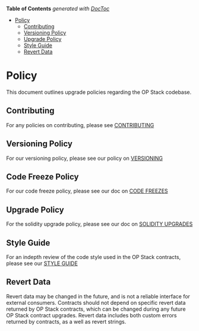 <!-- START doctoc generated TOC please keep comment here to allow auto update -->
<!-- DON'T EDIT THIS SECTION, INSTEAD RE-RUN doctoc TO UPDATE -->
**Table of Contents**  *generated with [DocToc](https://github.com/thlorenz/doctoc)*

- [Policy](#policy)
  - [Contributing](#contributing)
  - [Versioning Policy](#versioning-policy)
  - [Upgrade Policy](#upgrade-policy)
  - [Style Guide](#style-guide)
  - [Revert Data](#revert-data)

<!-- END doctoc generated TOC please keep comment here to allow auto update -->

# Policy

This document outlines upgrade policies regarding the OP Stack codebase.

## Contributing

For any policies on contributing, please see [CONTRIBUTING](./CONTRIBUTING.md)

## Versioning Policy

For our versioning policy, please see our policy on [VERSIONING](./VERSIONING.md)

## Code Freeze Policy

For our code freeze policy, please see our doc on [CODE FREEZES](./CODE_FREEZES.md)

## Upgrade Policy

For the solidity upgrade policy, please see our doc on [SOLIDITY UPGRADES](./SOLIDITY_UPGRADES.md)

## Style Guide

For an indepth review of the code style used in the OP Stack contracts, please see our [STYLE GUIDE](./STYLE_GUIDE.md)

## Revert Data

Revert data may be changed in the future, and is not a reliable interface for external consumers. Contracts should not depend on specific revert data returned by OP Stack contracts, which can be changed during any future OP Stack contract upgrades. Revert data includes both custom errors returned by contracts, as a well as revert strings.
